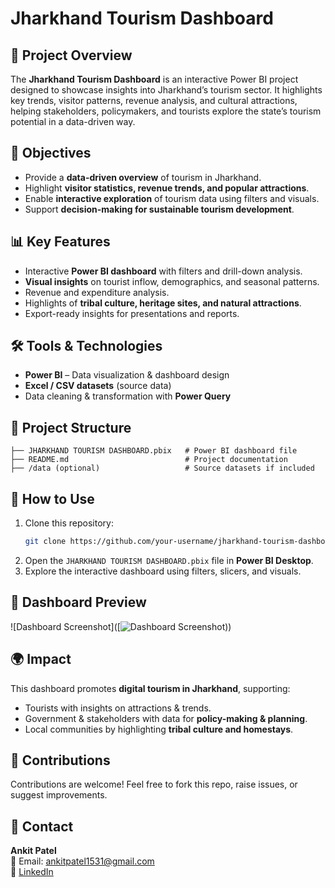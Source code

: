 # Jharkhand Tourism Dashboard

## 📌 Project Overview
The **Jharkhand Tourism Dashboard** is an interactive Power BI project designed to showcase insights into Jharkhand’s tourism sector. It highlights key trends, visitor patterns, revenue analysis, and cultural attractions, helping stakeholders, policymakers, and tourists explore the state’s tourism potential in a data-driven way.

## 🎯 Objectives
- Provide a **data-driven overview** of tourism in Jharkhand.  
- Highlight **visitor statistics, revenue trends, and popular attractions**.  
- Enable **interactive exploration** of tourism data using filters and visuals.  
- Support **decision-making for sustainable tourism development**.  

## 📊 Key Features
- Interactive **Power BI dashboard** with filters and drill-down analysis.  
- **Visual insights** on tourist inflow, demographics, and seasonal patterns.  
- Revenue and expenditure analysis.  
- Highlights of **tribal culture, heritage sites, and natural attractions**.  
- Export-ready insights for presentations and reports.  

## 🛠️ Tools & Technologies
- **Power BI** – Data visualization & dashboard design  
- **Excel / CSV datasets** (source data)  
- Data cleaning & transformation with **Power Query**  

## 📂 Project Structure
```
├── JHARKHAND TOURISM DASHBOARD.pbix   # Power BI dashboard file
├── README.md                          # Project documentation
├── /data (optional)                   # Source datasets if included
```

## 🚀 How to Use
1. Clone this repository:
   ```bash
   git clone https://github.com/your-username/jharkhand-tourism-dashboard.git
   ```
2. Open the `JHARKHAND TOURISM DASHBOARD.pbix` file in **Power BI Desktop**.  
3. Explore the interactive dashboard using filters, slicers, and visuals.  

## 📸 Dashboard Preview
![Dashboard Screenshot]([![Dashboard Screenshot](https://github.com/username/reponame/blob/main/images/dashboard.png?raw=true)))
 

## 🌍 Impact
This dashboard promotes **digital tourism in Jharkhand**, supporting:  
- Tourists with insights on attractions & trends.  
- Government & stakeholders with data for **policy-making & planning**.  
- Local communities by highlighting **tribal culture and homestays**.  

## 🤝 Contributions
Contributions are welcome! Feel free to fork this repo, raise issues, or suggest improvements.  

## 📧 Contact
**Ankit Patel**  
📩 Email: ankitpatel1531@gmail.com  
🔗 [LinkedIn](https://www.linkedin.com/in/ankit-patel-03b0a7291/)  
